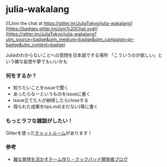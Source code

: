 # julia-wakalang

[![Join the chat at https://gitter.im/JuliaTokyo/julia-wakalang](https://badges.gitter.im/Join%20Chat.svg)](https://gitter.im/JuliaTokyo/julia-wakalang?utm_source=badge&utm_medium=badge&utm_campaign=pr-badge&utm_content=badge)

Juliaのわからないことへの質問を日本語でする場所
「こういうのが欲しい」という雑な妄想や夢でもいいかも

### 何をするか？

- 知りたいことをissueで聞く
- あったらなーというものをissueに書く
- issue立てた人が納得したらcloseする
- 得られた成果をtips.md(まだない)等に書く

### もっとラフな雑談がしたい！
Gitterを使った[チャットルーム](https://gitter.im/JuliaTokyo/julia-wakalang)があります！

### 参考

- [雑な発想を活かすチーム作り - クックパッド開発者ブログ](http://techlife.cookpad.com/entry/2015/03/25/202709)
